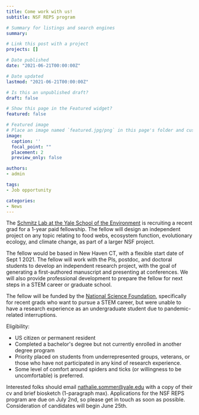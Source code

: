 ```yaml
---
title: Come work with us!
subtitle: NSF REPS program

# Summary for listings and search engines
summary:

# Link this post with a project
projects: []

# Date published
date: "2021-06-21T00:00:00Z"

# Date updated
lastmod: "2021-06-21T00:00:00Z"

# Is this an unpublished draft?
draft: false

# Show this page in the Featured widget?
featured: false

# Featured image
# Place an image named `featured.jpg/png` in this page's folder and customize its options here.
image:
  caption: ''
  focal_point: ""
  placement: 2
  preview_only: false

authors:
- admin

tags:
- Job opportunity

categories:
- News
---
```

The [Schmitz Lab at the Yale School of the Environment](http://schmitz.environment.yale.edu/) is recruiting a recent grad for a 1-year paid fellowship. The fellow will design an independent project on any topic relating to food webs, ecosystem function, evolutionary ecology, and climate change, as part of a larger NSF project. 

The fellow would be based in New Haven CT, with a flexible start date of Sept 1 2021. The fellow will work with the PIs, postdoc, and doctoral students to develop an independent research project, with the goal of generating a first-authored manuscript and presenting at conferences. We will also provide professional development to prepare the fellow for next steps in a STEM career or graduate school.

The fellow will be funded by the [National Science Foundation](https://www.nsf.gov/pubs/2021/nsf21085/nsf21085.pdf), specifically for recent grads who want to pursue a STEM career, but were unable to have a research experience as an undergraduate student due to pandemic-related interruptions.

Eligibility:
- US citizen or permanent resident
- Completed a bachelor's degree but not currently enrolled in another degree program
- Priority placed on students from underrepresented groups, veterans, or those who have not participated in any kind of research experience.
- Some level of comfort around spiders and ticks (or willingness to be uncomfortable) is preferred.

Interested folks should email nathalie.sommer@yale.edu with a copy of their cv and brief biosketch (1-paragraph max). Applications for the NSF REPS program are due on July 2nd, so please get in touch as soon as possible. Consideration of candidates will begin June 25th. 

